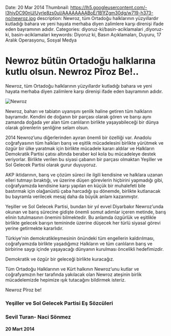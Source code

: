 Date: 20 Mar 2014
Thumbnail: https://lh5.googleusercontent.com/-I3hiyDC90nU/Uyrle8zs0uI/AAAAAAAABoE/1B1fZgm30dg/w719-h373-no/newroz.jpg
description: Newroz, tüm Ortadoğu halklarının yüzyıllardır kutladığı bahara ve yeni hayata merhaba diyen zalimlere karşı direnişi ifade eden bayramının adıdır.
Categories: diyoruz-ki/basin-aciklamalari ,diyoruz-ki, basin-aciklamalari
keywords: Diyoruz ki, Basın Açıklamaları, Duyuru, 17 Aralık Operasyonu, Sosyal Medya

# Newroz bütün Ortadoğu halklarına kutlu olsun. Newroz Pîroz Be!..

Newroz, tüm Ortadoğu halklarının yüzyıllardır kutladığı bahara ve yeni hayata merhaba diyen zalimlere karşı direnişi ifade eden bayramının adıdır.

![Newroz](https://lh5.googleusercontent.com/-I3hiyDC90nU/Uyrle8zs0uI/AAAAAAAABoE/1B1fZgm30dg/w719-h373-no/newroz.jpg)

Newroz, baharı ve tabiatın uyanışını şenlik haline getiren tüm halkların bayramıdır. Kendini de doğanın bir parçası olarak gören ve barışı aynı zamanda doğada yer alan tüm canlıların birlikte yaşayabileceği bir dünya olarak görenlerin şenliğine selam olsun.

2014 Newroz’unu diğerlerinden ayıran önemli bir özelliği var. Anadolu coğrafyasının tüm halkları barış ve eşitlik mücadelesini birlikte yürütmek ve özgür bir ülke yaratmak için birlikte mücadele kararı aldılar ve Halkların Demokratik Partisi çatısı altında beraber kol kola bu mücadeleye destek veriyorlar. Birlikte verilen bu siyasi çabanın bir parçası olmaktan Yeşiller ve Sol Gelecek Partisi olarak gurur duyuyoruz.

AKP iktidarının, barış ve çözüm süreci ile ilgili kendisine ve halklara uzanan elleri tutmayı bıraktığı, ve üzerine düşen görevlerin hiçbirini yapmadığı gibi, coğrafyamızda kendisine karşı yapılan en küçük bir muhalefeti bile bastırmak için olağanüstü çaba harcadığı şu dönemde, birlikte kutlanacak bu bayramla verilecek mesaj daha da büyük anlam kazanmıştır.

Yeşiller ve Sol Gelecek Partisi, bundan bir yıl evvel Diyarbakır Newroz’unda okunan ve barış sürecine gidişte önemli somut adımlar içeren metinde, barış elinin tutulmasının önemini bilmektedir. Bu anlamda özgürlük ve eşitlikle birlikte gelecek barışın temininde üzerine düşecek her türlü siyasal görevi yerine getirmekte kararlıdır.

Türkiye'nin demokratikleşmesinin önündeki tüm engellerin kaldırılması, coğrafyamızda birlikte yaşadığımız Halkların ve tüm canlıların barış ve birbirine saygı içinde yaşayacağı dünyanın kurulması öncelikli hedefimizdir.

Demokratik ve özgür bir geleceği birlikte kuracağız.

Tüm Ortadoğu Halklarının ve Kürt halkının Newroz’unu kutlar ve coğrafyamızın her tarafında yakılacak olan Newroz ateşinin birlik mücadelemizde hepimize ışık tutacağını bildirmek isteriz.

Newroz Pîroz be!

 
### Yeşiller ve Sol Gelecek Partisi Eş Sözcüleri
### Sevil Turan- Naci Sönmez


#### 20 Mart 2014

